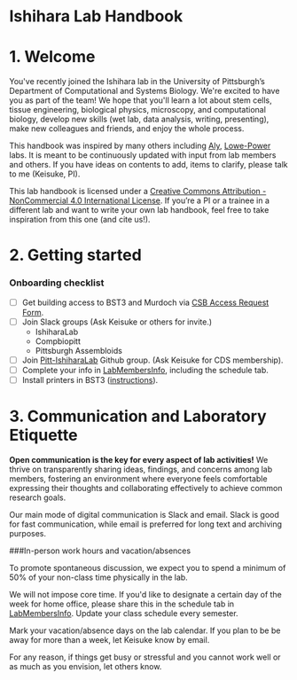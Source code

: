 # Ishihara Lab Handbook

<!-- Table of Contents will be auto-generated here -->

# 1. Welcome
You've recently joined the Ishihara lab in the University of Pittsburgh’s Department of Computational and Systems Biology.
We're excited to have you as part of the team!
We hope that you'll learn a lot about stem cells, tissue engineering, biological physics, microscopy, and computational biology, develop new skills (wet lab, data analysis, writing, presenting), make new colleagues and friends, and enjoy the whole process.

This handbook was inspired by many others including [Aly](https://github.com/alylab/labmanual),  [Lowe-Power](https://github.com/lowepowerlab/lab_handbook) labs. It is meant to be continuously updated with input from lab members and others. If you have ideas on contents to add, items to clarify, please talk to me (Keisuke, PI).

This lab handbook is licensed under a [Creative Commons Attribution - NonCommercial 4.0 International License](https://creativecommons.org/licenses/by-nc/4.0/). If you’re a PI or a trainee in a different lab and want to write your own lab handbook, feel free to take inspiration from this one (and cite us!).

# 2. Getting started

### Onboarding checklist


- [ ] Get building access to BST3 and Murdoch via [CSB Access Request Form](https://forms.office.com/pages/responsepage.aspx?id=ifT5nqDg606HzDpSYRL9DX0A_WxZc7xAiilyOn5VZDlUMFlVOUNMOUkzVzVFMEJXRkVLQzM2SkEyTCQlQCN0PWcu). 
- [ ] Join Slack groups (Ask Keisuke or others for invite.)
	- IshiharaLab
	- Compbiopitt
	- Pittsburgh Assembloids 
- [ ] Join [Pitt-IshiharaLab](https://github.com/Pitt-IshiharaLab) Github group. (Ask Keisuke for CDS membership).
- [ ] Complete your info in [LabMembersInfo](https://docs.google.com/spreadsheets/d/1gm7NiiYUaOu9xGvc94AHQDnNEBrtlLbd7ZU5bwCZrD8/edit?usp=sharing), including the schedule tab.
- [ ] Install printers in BST3 ([instructions](https://sites.pitt.edu/~gengkon/)). 

# 3. Communication and Laboratory Etiquette

**Open communication is the key for every aspect of lab activities!** We thrive on transparently sharing ideas, findings, and concerns among lab members, fostering an environment where everyone feels comfortable expressing their thoughts and collaborating effectively to achieve common research goals.

Our main mode of digital communication is Slack and email. Slack is good for fast communication, while email is preferred for long text and archiving purposes.

###In-person work hours and vacation/absences

To promote spontaneous discussion, we expect you to spend a minimum of 50% of your non-class time physically in the lab.

We will not impose core time. If you'd like to designate a certain day of the week for home office, please share this in the schedule tab in [LabMembersInfo](https://docs.google.com/spreadsheets/d/1gm7NiiYUaOu9xGvc94AHQDnNEBrtlLbd7ZU5bwCZrD8/edit?usp=sharing). Update your class schedule every semester.

Mark your vacation/absence days on the lab calendar. If you plan to be be away for more than a week, let Keisuke know by email.

For any reason, if things get busy or stressful and you cannot work well or as much as you envision, let others know.